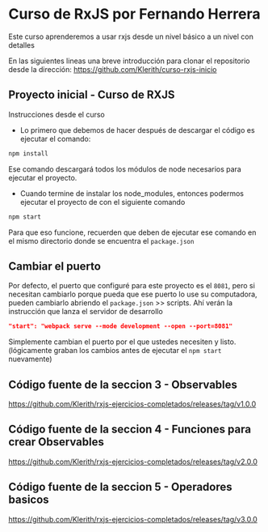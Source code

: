 # Curso de RxJS por Fernando Herrera

Este curso aprenderemos a usar rxjs desde un nivel básico a un nivel con detalles

En las siguientes lineas una breve introducción para clonar el repositorio desde la dirección:
<https://github.com/Klerith/curso-rxjs-inicio>

## Proyecto inicial - Curso de RXJS

Instrucciones desde el curso

- Lo primero que debemos de hacer después de descargar el código es ejecutar el comando:

```cmd
npm install
```

Ese comando descargará todos los módulos de node necesarios para ejecutar el proyecto.

- Cuando termine de instalar los node_modules, entonces podermos ejecutar el proyecto de con el siguiente comando

```cmd
npm start
```

Para que eso funcione, recuerden que deben de ejecutar ese comando en el mismo directorio donde se encuentra el `package.json`

## Cambiar el puerto

Por defecto, el puerto que configuré para este proyecto es el `8081`, pero si necesitan cambiarlo porque pueda que ese puerto lo use su computadora, pueden cambiarlo abriendo el `package.json` >> scripts. Ahí verán la instrucción que lanza el servidor de desarrollo

```package.json
"start": "webpack serve --mode development --open --port=8081"
```

Simplemente cambian el puerto por el que ustedes necesiten y listo. (lógicamente graban los cambios antes de ejecutar el `npm start` nuevamente)

## Código fuente de la seccion 3 - Observables

<https://github.com/Klerith/rxjs-ejercicios-completados/releases/tag/v1.0.0>

## Código fuente de la seccion 4 - Funciones para crear Observables

<https://github.com/Klerith/rxjs-ejercicios-completados/releases/tag/v2.0.0>

## Código fuente de la seccion 5 - Operadores basicos

<https://github.com/Klerith/rxjs-ejercicios-completados/releases/tag/v3.0.0>
